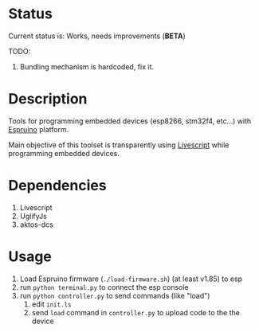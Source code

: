 # Status

Current status is: Works, needs improvements (**BETA**)

TODO:
1. Bundling mechanism is hardcoded, fix it.

# Description

Tools for programming embedded devices (esp8266, stm32f4, etc...) with
[Espruino](http://espruino.com) platform.

Main objective of this toolset is transparently using [Livescript](http://livescript.net) while
programming embedded devices.

# Dependencies

1. Livescript
2. UglifyJs
3. aktos-dcs

# Usage

1. Load Espruino firmware (`./load-firmware.sh`) (at least v1.85) to esp
2. run `python terminal.py` to connect the esp console
3. run `python controller.py` to send commands (like "load")
    1. edit `init.ls`
    2. send `load` command in `controller.py` to upload code to the the device
